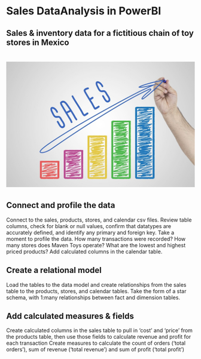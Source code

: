 # Sales DataAnalysis in PowerBI
## Sales &amp; inventory data for a fictitious chain of toy stores in Mexico
# ![image alt](https://github.com/Udayagour14/Powrbi_maven_sales/blob/main/sales_image)
## Connect and profile the data
Connect to the sales, products, stores, and calendar csv files.
Review table columns, check for blank or null values, confirm that datatypes are accurately defined, and identify any primary and foreign key.
Take a moment to profile the data. How many transactions were recorded? How many stores does Maven Toys operate? What are the lowest and highest priced products?
Add calculated columns in the calendar table.

## Create a relational model
Load the tables to the data model and create relationships from the sales table to the products, stores, and calendar tables.
Take the form of a star schema, with 1:many relationships between fact and dimension tables.

## Add calculated measures & fields
Create calculated columns in the sales table to pull in ‘cost’ and ‘price’ from the products table, then use those fields to calculate revenue and profit for each transaction
Create measures to calculate the count of orders (‘total orders’), sum of revenue (‘total revenue’) and sum of profit (‘total profit’)
